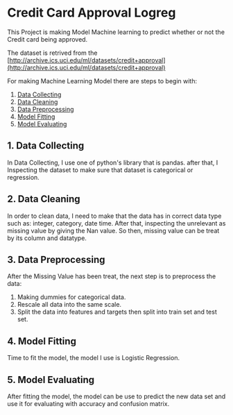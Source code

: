# Credit Card Approval Logreg
This Project is making Model Machine learning to predict whether or not the Credit card being approved.

The dataset is retrived from the [http://archive.ics.uci.edu/ml/datasets/credit+approval](http://archive.ics.uci.edu/ml/datasets/credit+approval) 

For making Machine Learning Model there are steps to begin with:
1. [Data Collecting](#data-collecting)
2. [Data Cleaning](#data-cleaning)
3. [Data Preprocessing](#data-preprocessing)
4. [Model Fitting](#model-fitting)
5. [Model Evaluating](#model-evaluating)

<a id='data-collecting'></a>
## 1. Data Collecting
In Data Collecting, I use one of python's library that is pandas. after that, I Inspecting the dataset to make sure that dataset is categorical or regression.

<a id ='data-cleaning'></a>
## 2. Data Cleaning
In order to clean data, I need to make that the data has in correct data type such as: integer, category, date time. After that, inspecting the unrelevant as missing value by giving the Nan value. So then, missing value can be treat by its column and datatype.

<a id ='data-preprocessing'></a>
## 3. Data Preprocessing
After the Missing Value has been treat, the next step is to preprocess the data:
1. Making dummies for categorical data.
2. Rescale all data into the same scale.
3. Split the data into features and targets then split into train set and test set.

<a id ='model-fitting'></a>
## 4. Model Fitting
Time to fit the model, the model I use is Logistic Regression.

<a id ='model-evaluating'></a>
## 5. Model Evaluating
After fitting the model, the model can be use to predict the new data set and use it for evaluating with accuracy and confusion matrix.
